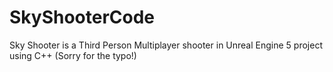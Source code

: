 # SkyShooterCode
 Sky Shooter is a Third Person Multiplayer shooter in Unreal Engine 5 project using C++
(Sorry for the typo!)
